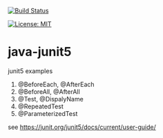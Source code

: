 [![Build Status](https://travis-ci.org/claudioaltamura/java-junit5.svg?branch=master)](https://travis-ci.org/claudioaltamura/java-junit5)

[![License: MIT](https://img.shields.io/badge/License-MIT-yellow.svg)](https://opensource.org/licenses/MIT)

# java-junit5
junit5 examples

1. @BeforeEach, @AfterEach
2. @BeforeAll, @AfterAll
3. @Test, @DispalyName
4. @RepeatedTest
5. @ParameterizedTest

see https://junit.org/junit5/docs/current/user-guide/